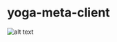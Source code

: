 # yoga-meta-client


![alt text](https://github.com/nishchalpro/yoga-meta-client/blob/main/Yogameta-Intro-page.JPG)
